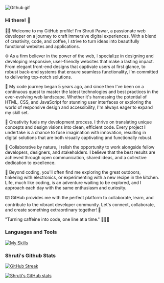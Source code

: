 ![Github gif](https://github.com/Shruti1632/Shruti1632/assets/104548800/61f845d4-e1e0-4b80-b7d0-82e599b2b008)
### Hi there! 👋

👩‍🎓 Welcome to my GitHub profile! I'm Shruti Pawar, a passionate web developer on a journey to craft immersive digital experiences. With a blend of creativity, code, and coffee, I strive to turn ideas into beautifully functional websites and applications.

🌐 As a firm believer in the power of the web, I specialize in designing and developing responsive, user-friendly websites that make a lasting impact. From elegant front-end designs that captivate users at first glance, to robust back-end systems that ensure seamless functionality, I'm committed to delivering top-notch solutions.

🚀 My code journey began 5 years ago, and since then I've been on a continuous quest to master the latest technologies and best practices in the ever-evolving web landscape. Whether it's harnessing the potential of HTML, CSS, and JavaScript for stunning user interfaces or exploring the world of responsive design and accessibility, I'm always eager to expand my skill set.

💭 Creativity fuels my development process. I thrive on translating unique concepts and design visions into clean, efficient code. Every project I undertake is a chance to fuse imagination with innovation, resulting in digital solutions that are both visually captivating and functionally robust.

🔧 Collaborative by nature, I relish the opportunity to work alongside fellow developers, designers, and stakeholders. I believe that the best results are achieved through open communication, shared ideas, and a collective dedication to excellence.

🌱 Beyond coding, you'll often find me exploring the great outdoors, tinkering with electronics, or experimenting with a new recipe in the kitchen. Life, much like coding, is an adventure waiting to be explored, and I approach each day with the same enthusiasm and curiosity.

⌨️ GitHub provides me with the perfect platform to collaborate, learn, and contribute to the vibrant developer community. Let's connect, collaborate, and create something extraordinary together! 🌟

"Turning caffeine into code, one line at a time." 🚀👨‍💻





### Languages and Tools
[![My Skills](https://skillicons.dev/icons?i=,html,css,js,java,py,mongodb,mysql,ai,vscode,androidstudio,eclipse)](https://skillicons.dev)





### Shruti's Github Stats
[![GitHub Streak](https://github-readme-streak-stats.herokuapp.com?user=Shruti1632&theme=shadow-blue&hide_border=true&date_format=j%20M%5B%20Y%5D&mode=weekly&type=png)](https://git.io/streak-stats)


[![Shruti's GitHub stats](https://github-readme-stats.vercel.app/api?username=Shruti1632)](https://github.com/Shruti1632/github-readme-stats)
